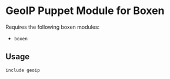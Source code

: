 # GeoIP Puppet Module for Boxen

Requires the following boxen modules:

* `boxen`

## Usage

```puppet
include geoip
```
